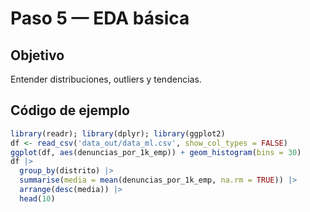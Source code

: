# Paso 5 — EDA básica

## Objetivo
Entender distribuciones, outliers y tendencias.

## Código de ejemplo
```r
library(readr); library(dplyr); library(ggplot2)
df <- read_csv('data_out/data_ml.csv', show_col_types = FALSE)
ggplot(df, aes(denuncias_por_1k_emp)) + geom_histogram(bins = 30)
df |>
  group_by(distrito) |>
  summarise(media = mean(denuncias_por_1k_emp, na.rm = TRUE)) |>
  arrange(desc(media)) |>
  head(10)
```
